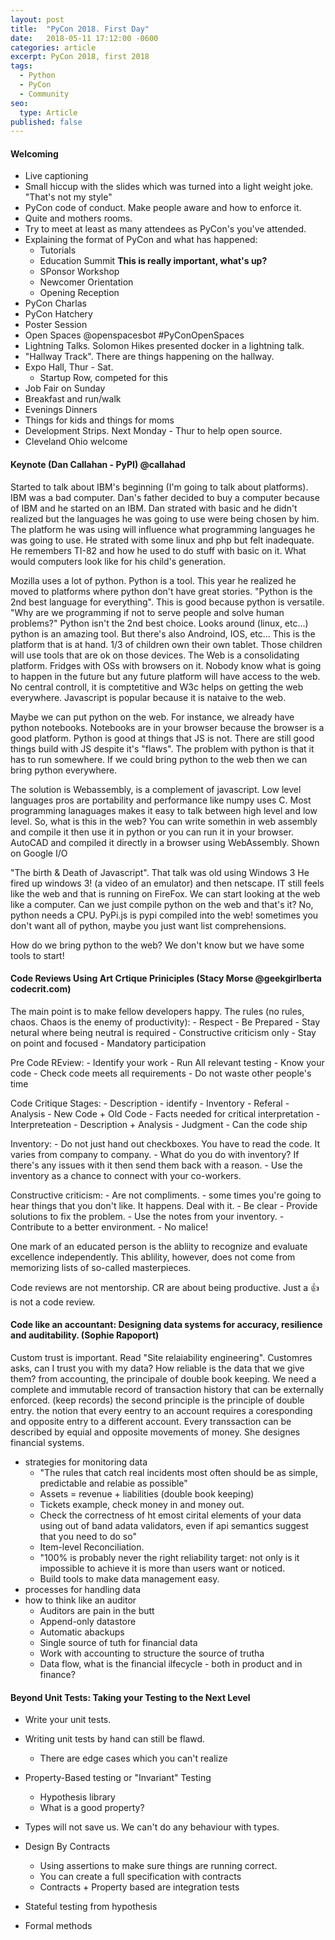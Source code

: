 ```yaml
---
layout: post
title:  "PyCon 2018. First Day"
date:   2018-05-11 17:12:00 -0600
categories: article
excerpt: PyCon 2018, first 2018
tags: 
  - Python
  - PyCon
  - Community
seo:
  type: Article
published: false
---
```

#### Welcoming

- Live captioning
- Small hiccup with the slides which was turned into a light weight joke. "That's not my style"
- PyCon code of conduct. Make people aware and how to enforce it.
- Quite and mothers rooms.
- Try to meet at least as many attendees as PyCon's you've attended.
- Explaining the format of PyCon and what has happened:
    - Tutorials
    - Education Summit **This is really important, what's up?**
    - SPonsor Workshop
    - Newcomer Orientation
    - Opening Reception
- PyCon Charlas
- PyCon Hatchery
- Poster Session
- Open Spaces @openspacesbot #PyConOpenSpaces
- Lightning Talks. Solomon Hikes presented docker in a lightning talk.
- "Hallway Track". There are things happening on the hallway.
- Expo Hall, Thur - Sat.
    - Startup Row, competed for this
- Job Fair on Sunday
- Breakfast and run/walk
- Evenings Dinners
- Things for kids and things for moms
- Development Strips. Next Monday - Thur to help open source.
- Cleveland Ohio welcome

#### Keynote (Dan Callahan - PyPI) @callahad

Started to talk about IBM's beginning (I'm going to talk about platforms).
IBM was a bad computer. Dan's father decided to buy a computer because of IBM and he started on an IBM.
Dan strated with basic and he didn't realized but the languages he was going to use were being chosen by him.
The platform he was using will influence what programming languages he was going to use.
He strated with some linux and php but felt inadequate. He remembers TI-82 and how he used to do stuff with basic on it.
What would computers look like for his child's generation.

Mozilla uses a lot of python. Python is a tool. This year he realized he moved to platforms where python don't have great stories.
"Python is the 2nd best language for everything". This is good because python is versatile.
"Why are we programming if not to serve people and solve human problems?"
Python isn't the 2nd best choice. Looks around (linux, etc...) python is an amazing tool. But there's also Androind, IOS, etc...
This is the platform that is at hand. 1/3 of children own their own tablet.
Those children will use tools that are ok on those devices.
The Web is a consolidating platform. Fridges with OSs with browsers on it.
Nobody know what is going to happen in the future but any future platform will have access to the web.
No central controll, it is comptetitive and W3c helps on getting the web everywhere.
Javascript is popular because it is nataive to the web.

Maybe we can put python on the web. For instance, we already have python notebooks. Notebooks are in your browser because the browser is a good platform.
Python is good at things that JS is not. There are still good things build with JS despite it's "flaws".
The problem with python is that it has to run somewhere. If we could bring python to the web then we can bring python everywhere.

The solution is Webassembly, is a complement of javascript.
Low level languages pros are portability and performance like numpy uses C.
Most programming lanaguages makes it easy to talk between high level and low level.
So, what is this in the web?
You can write somethin in web assembly and compile it then use it in python or you can run it in your browser.
AutoCAD and compiled it directly in a browser using WebAssembly. Shown on Google I/O

"The birth & Death of Javascript". That talk was old using Windows 3
He fired up windows 3! (a video of an emulator) and then netscape. IT still feels like the web and that is running on FireFox.
We can start looking at the web like a computer. Can we just compile python on the web and that's it?
No, python needs a CPU.
PyPi.js is pypi compiled into the web!
sometimes you don't want all of python, maybe you just want list comprehensions.

How do we bring python to the web? We don't know but we have some tools to start!

#### Code Reviews Using Art Crtique Priniciples (Stacy Morse @geekgirlberta codecrit.com)

The main point is to make fellow developers happy.
The rules (no rules, chaos. Chaos is the enemy of productivity):
    - Respect
    - Be Prepared
    - Stay netural where being neutral is required
    - Constructive criticism only
    - Stay on point and focused
    - Mandatory participation

Pre Code REview:
    - Identify your work
    - Run All relevant testing
    - Know your code
    - Check code meets all requirements
    - Do not waste other people's time

Code Critique Stages:
    - Description
        - identify
        - Inventory
        - Referal
    - Analysis
        - New Code + Old Code
        - Facts needed for critical interpretation
    - Interpreteation
        - Description + Analysis
    - Judgment
        - Can the code ship

Inventory:
    - Do not just hand out checkboxes. You have to read the code. It varies from company to company.
    - What do you do with inventory? If there's any issues with it then send them back with a reason.
    - Use the inventory as a chance to connect with your co-workers.

Constructive criticism:
    - Are not compliments.
    - some times you're going to hear things that you don't like. It happens. Deal with it.
    - Be clear
    - Provide solutions to fix the problem.
    - Use the notes from your inventory.
    - Contribute to a better environment.
    - No malice!

One mark of an educated person is the abliity to recognize and evaluate excellence independently. This ablility, however, does not come from memorizing lists of so-called masterpieces.


Code reviews are not mentorship. CR are about being productive.
Just a :+1: is not a code review.

#### Code like an accountant: Designing data systems for accuracy, resilience and auditability. (Sophie Rapoport)

Custom trust is important. Read "Site relaiability engineering".
Customres asks, can I trust you with my data?
How reliable is the data that we give them?
from accounting, the principale of double book keeping.
We need a complete and immutable record of transaction history that can be externally enforced. (keep records)
the second principle is the principle of double entry. the notion that every eentry to an account requires a coresponding and opposite entry to a different account. Every transsaction can be described by equial and opposite movements of money.
She designes financial systems.
- strategies for monitoring data
    - "The rules that catch real incidents most often should be as simple, predictable and relabie as possible"
    - Assets = revenue + liabilities (double book keeping)
    - Tickets example, check money in and money out.
    - Check the correctness of ht emost cirital elements of your data using out of band adata validators, even if api semantics suggest that you need to do so"
    - Item-level Reconciliation.
    - "100% is probably never the right reliability target: not only is it impossible to achieve it is more than users want or noticed.
    - Build tools to make data management easy.
- processes for handling data
- how to think like an auditor
    - Auditors are pain in the butt
    - Append-only datastore
    - Automatic abackups
    - Single source of tuth for financial data
    - Work with accounting to structure the source of trutha
    - Data flow, what is the financial ilfecycle - both in product and in finance?

#### Beyond Unit Tests: Taking your Testing to the Next Level

- Write your unit tests.
- Writing unit tests by hand can still be flawd.
    - There are edge cases which you can't realize
- Property-Based testing or "Invariant" Testing
    - Hypothesis library
    - What is a good property?

- Types will not save us. We can't do any behaviour with types.
- Design By Contracts
    - Using assertions to make sure things are running correct.
    - You can create a full specification with contracts
    - Contracts + Property based are integration tests

- Stateful testing from hypothesis
- Formal methods
